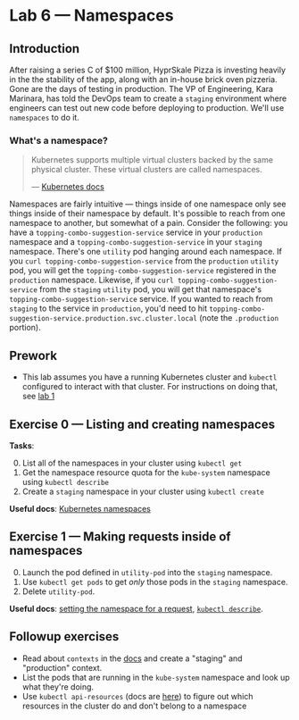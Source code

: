 # Lab 6 — Namespaces

## Introduction

After raising a series C of $100 million, HyprSkale Pizza is investing heavily in the the stability of the app, along with an in-house brick oven pizzeria. Gone are the days of testing in production. The VP of Engineering, Kara Marinara, has told the DevOps team to create a `staging` environment where engineers can test out new code before deploying to production. We'll use `namespaces` to do it.

### What's a namespace?

> Kubernetes supports multiple virtual clusters backed by the same physical cluster. These virtual clusters are called namespaces.
>
> — [Kubernetes docs](https://kubernetes.io/docs/concepts/overview/working-with-objects/namespaces/)

Namespaces are fairly intuitive — things inside of one namespace only see things inside of their namespace by default. It's possible to reach from one namespace to another, but somewhat of a pain. Consider the following: you have a `topping-combo-suggestion-service` service in your `production` namespace and a `topping-combo-suggestion-service` in your `staging` namespace. There's one `utility` pod hanging around each namespace. If you `curl topping-combo-suggestion-service` from the `production` `utility` pod, you will get the `topping-combo-suggestion-service` registered in the `production` namespace. Likewise, if you `curl topping-combo-suggestion-service` from the `staging` `utility` pod, you will get that namespace's `topping-combo-suggestion-service` service. If you wanted to reach from `staging` to the service in `production`, you'd need to hit `topping-combo-suggestion-service.production.svc.cluster.local` (note the `.production` portion).

## Prework

- This lab assumes you have a running Kubernetes cluster and `kubectl` configured to interact with that cluster. For instructions on doing that, see [lab 1](https://github.com/ponderosa-io/kubernetes-101/tree/master/labs/1-kube-clusters)

## Exercise 0 — Listing and creating namespaces

**Tasks**: 

0. List all of the namespaces in your cluster using `kubectl get`
1. Get the namespace resource quota for the `kube-system` namespace using `kubectl describe`
2. Create a `staging` namespace in your cluster using `kubectl create`

**Useful docs**: [Kubernetes namespaces](https://kubernetes.io/docs/concepts/overview/working-with-objects/namespaces/)

## Exercise 1 — Making requests inside of namespaces

0. Launch the pod defined in `utility-pod` into the `staging` namespace.
1. Use `kubectl get pods` to get _only_ those pods in the `staging` namespace.
2. Delete `utility-pod`.

**Useful docs**: [setting the namespace for a request](https://kubernetes.io/docs/concepts/overview/working-with-objects/namespaces/#setting-the-namespace-for-a-request), [`kubectl describe`](https://kubernetes.io/docs/reference/generated/kubectl/kubectl-commands#describe).

## Followup exercises

* Read about `contexts` in the [docs](https://kubernetes.io/docs/tasks/access-application-cluster/configure-access-multiple-clusters/) and create a "staging" and "production" context.
* List the pods that are running in the `kube-system` namespace and look up what they're doing.
* Use `kubectl api-resources` (docs are [here](https://kubernetes.io/docs/reference/generated/kubectl/kubectl-commands#api-resources)) to figure out which resources in the cluster do and don't belong to a namespace


